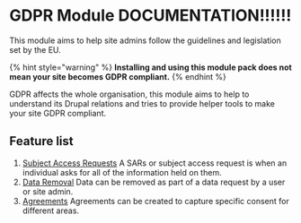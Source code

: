# GDPR Module DOCUMENTATION!!!!!!

This module aims to help site admins follow the guidelines and legislation set by the EU.

{% hint style="warning" %}
**Installing and using this module pack does not mean your site becomes GDPR compliant.** 
{% endhint %}

GDPR affects the whole organisation, this module aims to help to understand its Drupal relations and tries to provide helper tools to make your site GDPR compliant.

## Feature list

1. [Subject Access Requests](documentation/#subject-access-requests) A SARs or subject access request is when an individual asks for all of the information held on them.
2. [Data Removal](documentation/#data-removal) Data can be removed as part of a data request by a user or site admin.
3. [Agreements](documentation/#agreements) Agreements can be created to capture specific consent for different areas.

